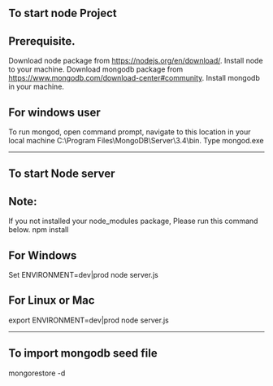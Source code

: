 ## To start node Project

## Prerequisite.
Download node package from https://nodejs.org/en/download/. Install node to your machine.
Download mongodb package from https://www.mongodb.com/download-center#community. Install mongodb in your machine.

## For windows user
To run mongod, open command prompt, navigate to this location in your local machine C:\Program Files\MongoDB\Server\3.4\bin.
Type mongod.exe

-------------------------------------------------------------------------------------------------------------------------------------

## To start Node server

## Note:
If you not installed your node_modules package, Please run this command below.
npm install 


## For Windows
Set ENVIRONMENT=dev|prod
node server.js

## For Linux or Mac
export ENVIRONMENT=dev|prod
node server.js


------------------------------------------------------------------------------------------------------------------------------------------------
## To import mongodb seed file
mongorestore -d <database-name> <your-backup-directory>
